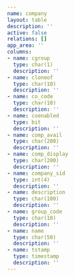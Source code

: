 ```yaml
---
name: company
layout: table
description: ''
active: false
relations: []
app_area: ''
columns:
- name: cgroup
  type: char(1)
  description: ''
- name: cloneof
  type: char(10)
  description: ''
- name: co_code
  type: char(10)
  description: ''
- name: coenabled
  type: bit
  description: ''
- name: comp_avail
  type: char(200)
  description: ''
- name: comp_display
  type: char(200)
  description: ''
- name: company_sid
  type: int(4)
  description: ''
- name: description
  type: char(100)
  description: ''
- name: group_code
  type: char(10)
  description: ''
- name: name
  type: char(50)
  description: ''
- name: tstamp
  type: timestamp
  description: ''
---
```


